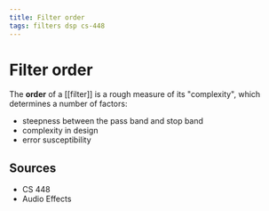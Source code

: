 ```yaml
---
title: Filter order
tags: filters dsp cs-448
---
```


# Filter order

The **order** of a [[filter]] is a rough measure of its "complexity", which determines a number of factors:

- steepness between the pass band and stop band
- complexity in design
- error susceptibility

## Sources

- CS 448
- Audio Effects
